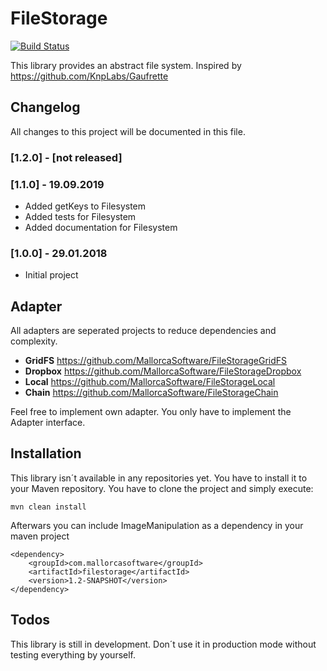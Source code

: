 # FileStorage
[![Build Status](https://travis-ci.org/MallorcaSoftware/FileStorage.svg?branch=develop)](https://travis-ci.org/MallorcaSoftware/FileStorage)

This library provides an abstract file system. Inspired by https://github.com/KnpLabs/Gaufrette

## Changelog
All changes to this project will be documented in this file.

### [1.2.0] - [not released]

### [1.1.0] - 19.09.2019
* Added getKeys to Filesystem
* Added tests for Filesystem
* Added documentation for Filesystem

### [1.0.0] - 29.01.2018
* Initial project
 
## Adapter

All adapters are seperated projects to reduce dependencies and complexity.

* **GridFS** https://github.com/MallorcaSoftware/FileStorageGridFS
* **Dropbox** https://github.com/MallorcaSoftware/FileStorageDropbox
* **Local** https://github.com/MallorcaSoftware/FileStorageLocal
* **Chain** https://github.com/MallorcaSoftware/FileStorageChain

Feel free to implement own adapter. You only have to implement the Adapter interface.

## Installation

This library isn´t available in any repositories yet. You have to install it to your Maven repository. You have to clone the project and simply execute:

```shell
mvn clean install
```

Afterwars you can include ImageManipulation as a dependency in your maven project

```shell
<dependency>
    <groupId>com.mallorcasoftware</groupId>
    <artifactId>filestorage</artifactId>
    <version>1.2-SNAPSHOT</version>
</dependency>
```

## Todos
This library is still in development. Don´t use it in production mode without testing everything by yourself.
